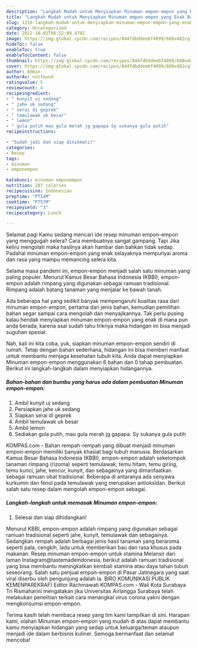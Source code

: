 ```yaml
---
description: "Langkah Mudah untuk Menyiapkan Minuman empon-empon yang Enak Banget"
title: "Langkah Mudah untuk Menyiapkan Minuman empon-empon yang Enak Banget"
slug: 1218-langkah-mudah-untuk-menyiapkan-minuman-empon-empon-yang-enak-banget
category: Uncategorized
date: 2022-10-02T06:52:09.470Z
image: https://img-global.cpcdn.com/recipes/844fdbddeebf4099/680x482cq70/minuman-empon-empon-foto-resep-utama.jpg
hideToc: false
enableToc: true
enableTocContent: false
thumbnail: https://img-global.cpcdn.com/recipes/844fdbddeebf4099/680x482cq70/minuman-empon-empon-foto-resep-utama.jpg
cover: https://img-global.cpcdn.com/recipes/844fdbddeebf4099/680x482cq70/minuman-empon-empon-foto-resep-utama.jpg
author: Admin
authorAv: notfound
ratingvalue: 5
reviewcount: 4
recipeingredient:
- " kunyit uj sedang"
- " jahe uk sedang"
- " serai di geprek"
- " temulawak uk besar"
- " lemon"
- " gula putih mau gula merah jg gapapa Sy sukanya gula putih"
recipeinstructions:

- "Sudah jadi dan siap dinikmati!"
categories:
- Resep
tags:
- minuman
- emponempon

katakunci: minuman emponempon 
nutrition: 287 calories
recipecuisine: Indonesian
preptime: "PT14M"
cooktime: "PT57M"
recipeyield: "3"
recipecategory: Lunch

---
```



Selamat pagi Kamu sedang mencari ide resep minuman empon-empon yang menggugah selera? Cara membuatnya sangat gampang. Tapi Jika keliru mengolah maka hasilnya akan hambar dan bahkan tidak sedap. Padahal minuman empon-empon yang enak selayaknya mempunyai aroma dan rasa yang mampu memancing selera kita.


Selama masa pandemi ini, empon-empon menjadi salah satu minuman yang paling populer. Menurut Kamus Besar Bahasa Indonesia (KBBI), empon-empon adalah rimpang yang digunakan sebagai ramuan tradisional. Rimpang adalah batang tanaman yang menjalar ke bawah tanah.

Ada beberapa hal yang sedikit banyak mempengaruhi kualitas rasa dari minuman empon-empon, pertama dari jenis bahan, kemudian pemilihan bahan segar sampai cara mengolah dan menyajikannya. Tak perlu pusing kalau hendak menyiapkan minuman empon-empon yang enak di mana pun anda berada, karena asal sudah tahu triknya maka hidangan ini bisa menjadi suguhan spesial.


Nah, kali ini kita coba, yuk, siapkan minuman empon-empon sendiri di rumah. Tetap dengan bahan sederhana, hidangan ini bisa memberi manfaat untuk membantu menjaga kesehatan tubuh kita. Anda dapat menyiapkan Minuman empon-empon menggunakan 6 bahan dan 0 tahap pembuatan. Berikut ini langkah-langkah dalam menyiapkan hidangannya.

<!--inarticleads1-->

##### Bahan-bahan dan bumbu yang harus ada dalam pembuatan Minuman empon-empon:

1. Ambil  kunyit uj sedang
1. Persiapkan  jahe uk sedang
1. Siapkan  serai di geprek
1. Ambil  temulawak uk besar
1. Ambil  lemon
1. Sediakan  gula putih, mau gula merah jg gapapa. Sy sukanya gula putih


KOMPAS.com - Bahan rempah-rempah yang dibuat menjadi minuman empon-empon memiliki banyak khasiat bagi tubuh manusia. Berdasarkan Kamus Besar Bahasa Indonesia (KBBI), empon-empon adalah sekelompok tanaman rimpang (rizoma) seperti temulawak, temu hitam, temu giring, temu kunci, jahe, kencur, kunyit, dan sebagainya yang dimanfaatkan sebagai ramuan obat tradisional. Beberapa di antaranya ada senyawa kurkumin dan fenol pada temulawak yang merupakan antioksidan. Berikut salah satu resep dalam mengolah empon-empon sebagai. 

<!--inarticleads2-->

##### Langkah-langkah untuk memasak Minuman empon-empon:


1. Selesai dan siap dihidangkan!

Menurut KBBI, empon-empon adalah rimpang yang digunakan sebagai ramuan tradisional seperti jahe, kunyit, temulawak dan sebagainya. Sedangkan rempah adalah berbagai jenis hasil tanaman yang beraroma seperti pala, cengkih, lada untuk memberikan bau dan rasa khusus pada makanan. Resep minuman empon-empon untuk stamina Melansir dari laman Instagram@tastemadeindonesia, berikut adalah ramuan tradisional yang bisa membantu meningkatkan kembali stamina atau daya tahan tubuh seseorang. Salah satu penjual empon-empon di Pasar Jatinegara yang saat viral diserbu oleh pengunjung adalah Ia. BIRO KOMUNIKASI PUBLIK KEMENPAREKRAF) Editor Rachmawati KOMPAS.com - Wali Kota Surabaya Tri Rismaharini mengatakan jika Universitas Airlangga Surabaya telah melakukan penelitian terkait cara menangkal virus corona yakni dengan mengkonsumsi empon-empon. 

Terima kasih telah membaca resep yang tim kami tampilkan di sini. Harapan kami, olahan Minuman empon-empon yang mudah di atas dapat membantu kamu menyiapkan hidangan yang sedap untuk keluarga/teman ataupun menjadi ide dalam berbisnis kuliner. Semoga bermanfaat dan selamat mencoba!
